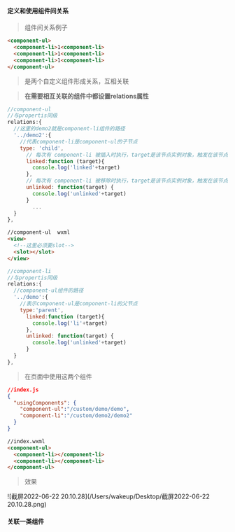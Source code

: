 #### 定义和使用组件间关系

> 组件间关系例子

```html
<component-ul>
  <component-li>1<component-li>
  <component-li>1<component-li>
  <component-li>1<component-li>
</component-ul>
```

> 是两个自定义组件形成关系，互相关联

> **在需要相互关联的组件中都设置relations属性**

```js
//component-ul
//与propertis同级
relations:{
  //这里的demo2就是component-li组件的路径
  '../demo2':{
    //代表component-li是component-ul的子节点
    type: 'child',
      // 每次有 component-li 被插入时执行，target是该节点实例对象，触发在该节点 attached 生命周期之后
      linked:function (target){
        console.log('linked'+target)
      },
      // 每次有 component-li 被移除时执行，target是该节点实例对象，触发在该节点 detached 生命周期之后
      unlinked: function(target) {
        console.log('unlinked'+target)
      }
    	...
  }
},
```

```html
//component-ul  wxml
<view>
  <!--这里必须要slot-->
  <slot></slot>
</view>
```

```js
//component-li
//与propertis同级
relations:{
  //component-ul组件的路径
  '../demo':{
    //表示component-ul是component-li的父节点
    type:'parent',
      linked:function (target){
        console.log('li'+target)
      },
      unlinked: function(target) {
        console.log('unlinked'+target)
      }
  }
},
```



> 在页面中使用这两个组件

```json
//index.js
{
  "usingComponents": {
    "component-ul":"/custom/demo/demo",
    "component-li":"/custom/demo2/demo2"
  }
}
```

```html
//index.wxml
<component-ul>
  <component-li></component-li>
  <component-li></component-li>
</component-ul>
```

> 效果

![截屏2022-06-22 20.10.28](/Users/wakeup/Desktop/截屏2022-06-22 20.10.28.png)

#### 关联一类组件
